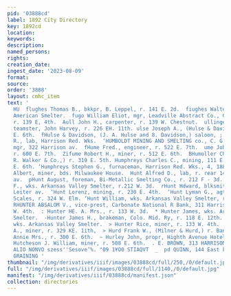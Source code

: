 ```yaml
---
pid: '03888cd'
label: 1892 City Directory
key: 1892cd
location: 
keywords: 
description: 
named_persons: 
rights: 
creation_date: 
ingest_date: '2023-08-09'
format: 
source: 
order: '3888'
layout: cmhc_item
text: '                                                                             149
  HU  flughes Thomas B., bkkpr, B. Leppel, r. 141 E. 2d.  fiughes Walter, wheeler,
  American Smelter.  fugo William Eliot, mgr, Leadville Abstract Co., Chicago FE bik,
  r. 139 E, 4th.  Aull John H., carpenter, r. 139 W. Chestnut.  ullinger Charles,
  teamster, John Harvey, r. 226 EH. 11th. ulse Joseph A., (Hulse & Davidson,) r. 221
  E. 6th.  fHulse & Davidson, (J. A. Hulse and 8. Davidson,) saloon, ; 230 E. 6th.  Miuman
  R., lab, Harrison Red. Wks.  ‘HUMBOLDT MINING AND SMELTING co., C. G. Arnold, gen’l
  mgr, 322 Harrison av.  fHume Fred., engineer, r. 522 E. 7th.  ume John C., miner,
  r. 600 E. 7th.  Zifume Robert H., miner, r. 512 E. 6th.  BHumoller Christian, (W.
  R. Walker & Co.,) r. 319 E. 5th. Humphreys Charles C., mining, 111 E. 4th, r. 520
  E. 6th. ‘Humphreys Stephen G., furnaceman, Harrison Red. Wks., 4, 188 EB. 2d.  EHundcher
  Albert, miner, bds. Milwaukee House.  Hunt Alfred D., lab, r. rear 148 S. Teledo
  av.  pHunt August, foreman, Bi-Metallic Smelting Co., r. 212 F - 3d.  Hunt qbarles
  F., wks. Arkansas Valley Smelter, r.212 W. 3d.  rHunt Hdward, blksmith, r. 521 N.
  Leiter av.  ‘Hunt Lorenz, mining, r. 230 E. 4th.  ‘Hunt Lyman G., agt, Fairbanks’
  Scales, r. 324 W. Elm. ‘Hunt William, wks. Arkansas Valley Smelter, r.113 E. 3d.
  RHUNTER ABSALOM V., vice-prest, Carbonate National R Bank, 311 Harrison av, r. 120
  W. 4th.  : Hunter HE. A. Mrs., r. 133 W. 3d.  * Hunter James, wks. Arkansas Valley
  Smelter.  -Hunter James H., brakeman, Colo. Mid. Ry, r. 118 E. 12th. fF Honter John,
  wks. Arkansas Valley Smelter.  > Hunter Rice, miner, r. 133 W. 4th.  ‘Hunter William
  A., miner, r. 329 KE. 1ith,  > Hurd Frank W., (Milner & Hurd,) r. Bank bldg.  Hurley
  Annie Mrs., r. 300 E. 6th.  ~ Hurley John, propr, Highth Avenue Hotel, 201 E. 8th.
  Hutcheson J. William, miner, r. 508 E. 6th.  . E. BROWN, 313 HARRISON AV., FURRIER  YOO
  ALIO NONVO szess''Sesove’%. "09 1¥O0 STIAQVT  _  pd QUINN, 144 East Fifth Street.
  GRAINING '
thumbnail: "/img/derivatives/iiif/images/03888cd/full/250,/0/default.jpg"
full: "/img/derivatives/iiif/images/03888cd/full/1140,/0/default.jpg"
manifest: "/img/derivatives/iiif/03888cd/manifest.json"
collection: directories
---
```

